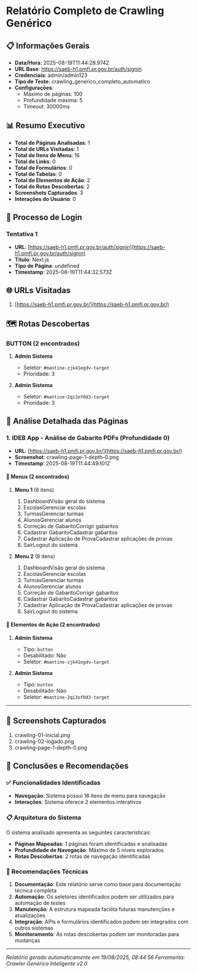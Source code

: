 # Relatório Completo de Crawling Genérico

## 📋 Informações Gerais

- **Data/Hora**: 2025-08-19T11:44:28.974Z
- **URL Base**: https://saeb-h1.pmfi.pr.gov.br/auth/signin
- **Credenciais**: admin/admin123
- **Tipo de Teste**: crawling_generico_completo_automatico
- **Configurações**:
  - Máximo de páginas: 100
  - Profundidade máxima: 5
  - Timeout: 30000ms

## 📊 Resumo Executivo

- **Total de Páginas Analisadas**: 1
- **Total de URLs Visitadas**: 1
- **Total de Itens de Menu**: 16
- **Total de Links**: 0
- **Total de Formulários**: 0
- **Total de Tabelas**: 0
- **Total de Elementos de Ação**: 2
- **Total de Rotas Descobertas**: 2
- **Screenshots Capturados**: 3
- **Interações do Usuário**: 0

## 🔑 Processo de Login

### Tentativa 1

- **URL**: [https://saeb-h1.pmfi.pr.gov.br/auth/signin](https://saeb-h1.pmfi.pr.gov.br/auth/signin)
- **Título**: Next.js
- **Tipo de Página**: undefined
- **Timestamp**: 2025-08-19T11:44:32.573Z

## 🌐 URLs Visitadas

1. [https://saeb-h1.pmfi.pr.gov.br/](https://saeb-h1.pmfi.pr.gov.br/)

## 🗺️ Rotas Descobertas

### BUTTON (2 encontrados)

1. **Admin Sistema**
   - Seletor: `#mantine-zjk41egdv-target`
   - Prioridade: 3

2. **Admin Sistema**
   - Seletor: `#mantine-2qi3of0d3-target`
   - Prioridade: 3

## 📄 Análise Detalhada das Páginas

### 1. IDEB App - Análise de Gabarito PDFs (Profundidade 0)

- **URL**: [https://saeb-h1.pmfi.pr.gov.br/](https://saeb-h1.pmfi.pr.gov.br/)
- **Screenshot**: crawling-page-1-depth-0.png
- **Timestamp**: 2025-08-19T11:44:49.101Z

#### 🧭 Menus (2 encontrados)

1. **Menu 1** (8 itens)
   1. DashboardVisão geral do sistema
   2. EscolasGerenciar escolas
   3. TurmasGerenciar turmas
   4. AlunosGerenciar alunos
   5. Correção de GabaritoCorrigir gabaritos
   6. Cadastrar GabaritoCadastrar gabaritos
   7. Cadastrar Aplicação de ProvaCadastrar aplicações de provas
   8. SairLogout do sistema

2. **Menu 2** (8 itens)
   1. DashboardVisão geral do sistema
   2. EscolasGerenciar escolas
   3. TurmasGerenciar turmas
   4. AlunosGerenciar alunos
   5. Correção de GabaritoCorrigir gabaritos
   6. Cadastrar GabaritoCadastrar gabaritos
   7. Cadastrar Aplicação de ProvaCadastrar aplicações de provas
   8. SairLogout do sistema

#### 🎯 Elementos de Ação (2 encontrados)

1. **Admin Sistema**
   - Tipo: `button`
   - Desabilitado: Não
   - Seletor: `#mantine-zjk41egdv-target`

2. **Admin Sistema**
   - Tipo: `button`
   - Desabilitado: Não
   - Seletor: `#mantine-2qi3of0d3-target`

---

## 📸 Screenshots Capturados

1. crawling-01-inicial.png
2. crawling-02-logado.png
3. crawling-page-1-depth-0.png

## 🎯 Conclusões e Recomendações

### ✅ Funcionalidades Identificadas

- **Navegação**: Sistema possui 16 itens de menu para navegação
- **Interações**: Sistema oferece 2 elementos interativos

### 📋 Arquitetura do Sistema

O sistema analisado apresenta as seguintes características:

- **Páginas Mapeadas**: 1 páginas foram identificadas e analisadas
- **Profundidade de Navegação**: Máximo de 5 níveis explorados
- **Rotas Descobertas**: 2 rotas de navegação identificadas

### 🔧 Recomendações Técnicas

1. **Documentação**: Este relatório serve como base para documentação técnica completa
2. **Automação**: Os seletores identificados podem ser utilizados para automação de testes
3. **Manutenção**: A estrutura mapeada facilita futuras manutenções e atualizações
4. **Integração**: APIs e formulários identificados podem ser integrados com outros sistemas
5. **Monitoramento**: As rotas descobertas podem ser monitoradas para mudanças

---

*Relatório gerado automaticamente em 19/08/2025, 08:44:56*
*Ferramenta: Crawler Genérico Inteligente v2.0*
